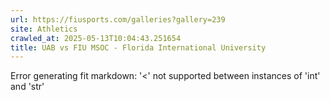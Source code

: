 ```yaml
---
url: https://fiusports.com/galleries?gallery=239
site: Athletics
crawled_at: 2025-05-13T10:04:43.251654
title: UAB vs FIU MSOC - Florida International University
---
```


Error generating fit markdown: '<' not supported between instances of 'int' and 'str'